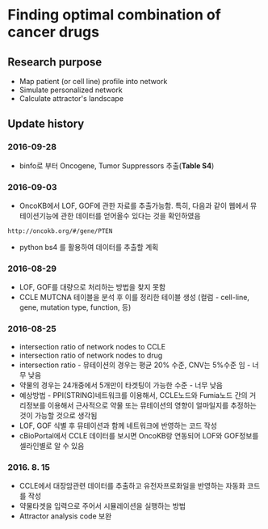# Finding optimal combination of cancer drugs

## Research purpose

* Map patient (or cell line) profile into network 
* Simulate personalized network 
* Calculate attractor's landscape 

## Update history

### 2016-09-28
* binfo로 부터 Oncogene, Tumor Suppressors 추출(**Table S4**)

### 2016-09-03 
* OncoKB에서 LOF, GOF에 관한 자료를 추출가능함. 특히, 다음과 같이 웹에서 뮤테이션기능에 관한 데이터를 얻어올수 있다는 것을 확인하였음 
```
http://oncokb.org/#/gene/PTEN
```

* python bs4 를 활용하여 데이터를 추출할 계획 

### 2016-08-29
* LOF, GOF를 대량으로 처리하는 방법을 찾지 못함 
* CCLE MUTCNA 테이블을 분석 후 이를 정리한 테이블 생성 (컬럼 - cell-line, gene, mutation type, function, 등)

### 2016-08-25
* intersection ratio of network nodes to CCLE 
* intersection ratio of network nodes to drug 
* intersection ratio - 뮤테이션의 경우는 평균 20% 수준, CNV는 5%수준 임 - 너무 낮음
* 약물의 경우는 24개중에서 5개만이 타겟팅이 가능한 수준 - 너무 낮음
* 예상방법 - PPI(STRING)네트워크를 이용해서, CCLE노드와 Fumia노드 간의 거리정보를 이용해서 근사적으로 약물 또는 뮤테이션의 영향이 얼마일지를 추정하는 것이 가능할 것으로 생각됨
* LOF, GOF 식별 후 뮤테이션과 함께 네트워크에 반영하는 코드 작성
* cBioPortal에서 CCLE 데이터를 보시면 OncoKB랑 연동되어 LOF와 GOF정보를 셀라인별로 알 수 있음

### 2016. 8. 15
* CCLE에서 대장암관련 데이터를 추출하고 유전자프로화일을 반영하는 자동화 코드를 작성
* 약물타겟을 입력으로 주어서 시뮬레이션을 실행하는 방법
* Attractor analysis code 보완 
